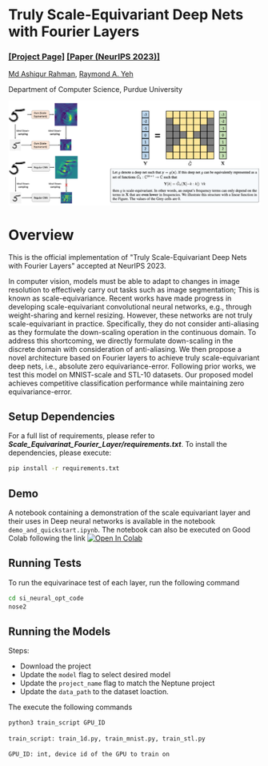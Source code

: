 # Truly Scale-Equivariant Deep Nets with Fourier Layers

### [[Project Page]](TBA) [[Paper (NeurIPS 2023)]](https://neurips.cc/virtual/2023/poster/71980)

[Md Ashiqur Rahman](https://sites.google.com/view/ashiqurrahman/curriculum-vitae?authuser=0),
[Raymond A. Yeh](https://www.raymond-yeh.com/)

Department of Computer Science, Purdue University

<p align="center">
<img src='https://github.com/ashiq24/Scale_Equivarinat_Fourier_Layer/blob/web/resource/pipeline.png' width=850>
</p>


# Overview
This is the official implementation of "Truly Scale-Equivariant Deep Nets with Fourier Layers" accepted at NeurIPS 2023.

In computer vision, models must be able to adapt to changes in image resolution to effectively carry out tasks such as image segmentation; This is known as scale-equivariance. Recent works have made progress in developing scale-equivariant convolutional neural networks, e.g., through weight-sharing and kernel resizing. However, these networks are not truly scale-equivariant in practice. Specifically, they do not consider anti-aliasing as they formulate the down-scaling operation in the continuous domain. To address this shortcoming, we directly formulate down-scaling in the discrete domain with consideration of anti-aliasing. We then propose a novel architecture based on Fourier layers to achieve truly scale-equivariant deep nets, i.e., absolute zero equivariance-error. Following prior works, we test this model on MNIST-scale and STL-10 datasets. Our proposed model achieves competitive classification performance while maintaining zero equivariance-error.

## Setup Dependencies
For a full list of requirements, please refer to ***Scale_Equivarinat_Fourier_Layer/requirements.txt***. To install the dependencies, please execute:

```bash
pip install -r requirements.txt
```


## Demo
A notebook containing a demonstration of the scale equivariant layer and their uses in Deep neural networks is available in the notebook ```demo_and_quickstart.ipynb```. The notebook can also be executed on Good Colab following the link  [![Open In Colab](https://colab.research.google.com/assets/colab-badge.svg)](https://colab.research.google.com/drive/1fKHxYw1QxJ1CWpDFGLdl8Im83GnfAbFC?usp=sharing)

## Running Tests
To run the equivarinace test of each layer, run the following command
```bash
cd si_neural_opt_code
nose2
```
## Running the Models

Steps:
- Download the project
- Update the ```model``` flag to select desired model
- Update the ```project_name``` flag to match the Neptune project
- Update the ```data_path``` to the dataset loaction.

The execute the following commands

```bash
python3 train_script GPU_ID
```

```train_script: train_1d.py, train_mnist.py, train_stl.py```

```GPU_ID: int, device id of the GPU to train on```
